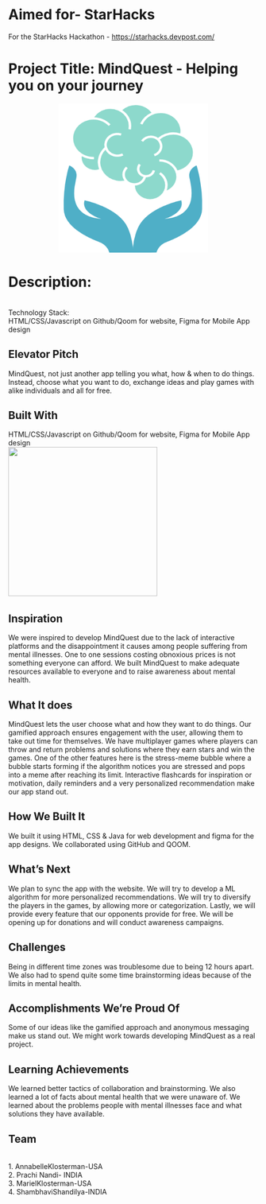 # Aimed for- StarHacks
For the StarHacks Hackathon - https://starhacks.devpost.com/

# Project Title: MindQuest - Helping you on your journey

<p align="center">
<img src="mentalquestlogo.png" width="300" height="300" >
</p>

# Description:
 <br> Technology Stack: 
 <br> HTML/CSS/Javascript on Github/Qoom for website, Figma for Mobile App design
 
## Elevator Pitch
MindQuest, not just another app telling you what, how & when to do things. Instead, choose what you want to do, exchange ideas and play games with alike individuals and all for free.

## Built With
HTML/CSS/Javascript on Github/Qoom for website, Figma for Mobile App design
<br> <img src="screenshot(2).pmg" width="300" height="300" >
## Inspiration
We were inspired to develop MindQuest due to the lack of interactive platforms and the disappointment it causes among people suffering from mental illnesses. One to one sessions costing obnoxious prices is not something everyone can afford. We built MindQuest to make adequate resources available to everyone and to raise awareness about mental health.


## What It does
MindQuest lets the user choose what and how they want to do things. Our gamified approach ensures engagement with the user, allowing them to take out time for themselves. We have multiplayer games where players can throw and return problems and solutions where they earn stars and win the games. One of the other features here is the stress-meme bubble where a bubble starts forming if the algorithm notices you are stressed and pops into a meme after reaching its limit. Interactive flashcards for inspiration or motivation, daily reminders and a very personalized recommendation make our app stand out. 

## How We Built It
We built it using HTML, CSS & Java for web development and figma for the app designs. We collaborated using GitHub and QOOM.

## What’s Next
We plan to sync the app with the website. We will try to develop a ML algorithm for more personalized recommendations. We will try to diversify the players in the games, by allowing more or categorization. Lastly, we will provide every feature that our opponents provide for free. We will be opening up for donations and will conduct awareness campaigns.


## Challenges
Being in different time zones was troublesome due to being 12 hours apart. We also had to spend quite some time brainstorming ideas because of the limits in mental health.

## Accomplishments We’re Proud Of
Some of our ideas like the gamified approach and anonymous messaging make us stand out. We might work towards developing MindQuest as a real project.

## Learning Achievements
We learned better tactics of collaboration and brainstorming. We also learned a lot of facts about mental health that we were unaware of. We learned about the problems people with mental illnesses face and what solutions they have available.
 
## Team
<br> 1. AnnabelleKlosterman-USA
<br> 2. Prachi Nandi- INDIA
<br> 3. MarielKlosterman-USA
<br> 4. ShambhaviShandilya-INDIA
